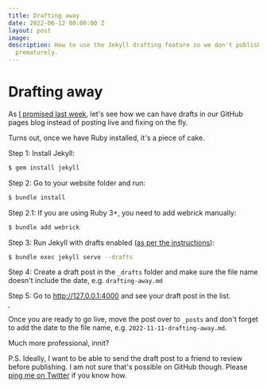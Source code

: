 ```yaml
---
title: Drafting away
date: 2022-06-12 00:00:00 Z
layout: post
image: 
description: How to use the Jekyll drafting feature so we don't publish our article
  prematurely.
---
```


# Drafting away

As [I promised last week](https://dchakarov.com/blog/ruby-on-my-mac/), let's see how we can have drafts in our GitHub pages blog instead of posting live and fixing on the fly.

Turns out, once we have Ruby installed, it's a piece of cake.

Step 1: Install Jekyll:

``` bash
$ gem install jekyll
```

Step 2: Go to your website folder and run:

``` bash
$ bundle install
```

Step 2.1: If you are using Ruby 3+, you need to add webrick manually:

``` bash
$ bundle add webrick
```

Step 3: Run Jekyll with drafts enabled ([as per the instructions](https://jekyllrb.com/docs/posts/#drafts)):

``` bash
$ bundle exec jekyll serve --drafts
```

Step 4: Create a draft post in the `_drafts` folder and make sure the file name doesn't include the date, e.g. `drafting-away.md`

Step 5: Go to http://127.0.0.1:4000 and see your draft post in the list.

<img src="{{ '/assets/img/drafts-screenshot.png' | prepend: site.baseurl }}" style="border-width: 1px; border-color: #b20600; border-style: double;" alt="">

Once you are ready to go live, move the post over to `_posts` and don't forget to add the date to the file name, e.g. `2022-11-11-drafting-away.md`.

Much more professional, innit?

P.S. Ideally, I want to be able to send the draft post to a friend to review before publishing. I am not sure that's possible on GitHub though. Please [ping me on Twitter](https://twitter.com/gimly) if you know how.
